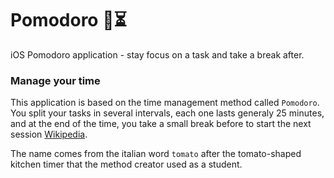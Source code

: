 # Pomodoro 🍅⏳

iOS Pomodoro application - stay focus on a task and take a break after.

### Manage your time

This application is based on the time management method called `Pomodoro`. You split your tasks in several intervals, each one lasts generaly 25 minutes, and at the end of the time, you take a small break before to start the next session [Wikipedia](https://en.wikipedia.org/wiki/Pomodoro_Technique).

The name comes from the italian word `tomato` after the tomato-shaped kitchen timer that the method creator used as a student.

